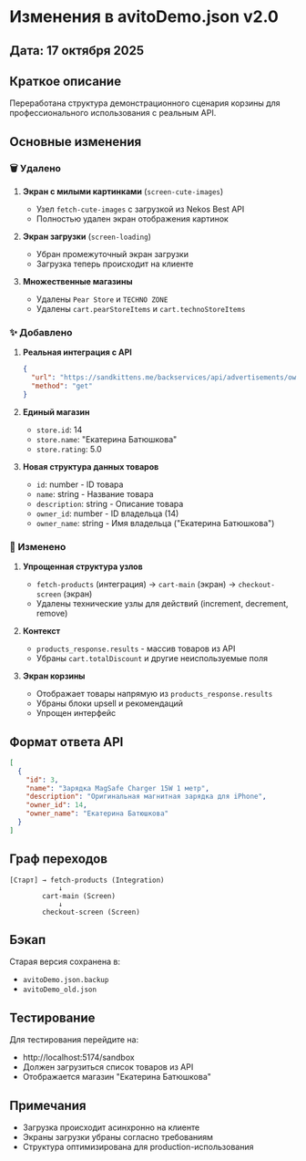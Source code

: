 # Изменения в avitoDemo.json v2.0

## Дата: 17 октября 2025

## Краткое описание
Переработана структура демонстрационного сценария корзины для профессионального использования с реальным API.

## Основные изменения

### 🗑️ Удалено

1. **Экран с милыми картинками** (`screen-cute-images`)
   - Узел `fetch-cute-images` с загрузкой из Nekos Best API
   - Полностью удален экран отображения картинок

2. **Экран загрузки** (`screen-loading`)
   - Убран промежуточный экран загрузки
   - Загрузка теперь происходит на клиенте

3. **Множественные магазины**
   - Удалены `Pear Store` и `TECHNO ZONE`
   - Удалены `cart.pearStoreItems` и `cart.technoStoreItems`

### ✨ Добавлено

1. **Реальная интеграция с API**
   ```json
   {
     "url": "https://sandkittens.me/backservices/api/advertisements/owner/14",
     "method": "get"
   }
   ```

2. **Единый магазин**
   - `store.id`: 14
   - `store.name`: "Екатерина Батюшкова"
   - `store.rating`: 5.0

3. **Новая структура данных товаров**
   - `id`: number - ID товара
   - `name`: string - Название товара
   - `description`: string - Описание товара
   - `owner_id`: number - ID владельца (14)
   - `owner_name`: string - Имя владельца ("Екатерина Батюшкова")

### 🔄 Изменено

1. **Упрощенная структура узлов**
   - `fetch-products` (интеграция) → `cart-main` (экран) → `checkout-screen` (экран)
   - Удалены технические узлы для действий (increment, decrement, remove)

2. **Контекст**
   - `products_response.results` - массив товаров из API
   - Убраны `cart.totalDiscount` и другие неиспользуемые поля

3. **Экран корзины**
   - Отображает товары напрямую из `products_response.results`
   - Убраны блоки upsell и рекомендаций
   - Упрощен интерфейс

## Формат ответа API

```json
[
  {
    "id": 3,
    "name": "Зарядка MagSafe Charger 15W 1 метр",
    "description": "Оригинальная магнитная зарядка для iPhone",
    "owner_id": 14,
    "owner_name": "Екатерина Батюшкова"
  }
]
```

## Граф переходов

```
[Старт] → fetch-products (Integration)
            ↓
        cart-main (Screen)
            ↓
        checkout-screen (Screen)
```

## Бэкап

Старая версия сохранена в:
- `avitoDemo.json.backup`
- `avitoDemo_old.json`

## Тестирование

Для тестирования перейдите на:
- http://localhost:5174/sandbox
- Должен загрузиться список товаров из API
- Отображается магазин "Екатерина Батюшкова"

## Примечания

- Загрузка происходит асинхронно на клиенте
- Экраны загрузки убраны согласно требованиям
- Структура оптимизирована для production-использования
